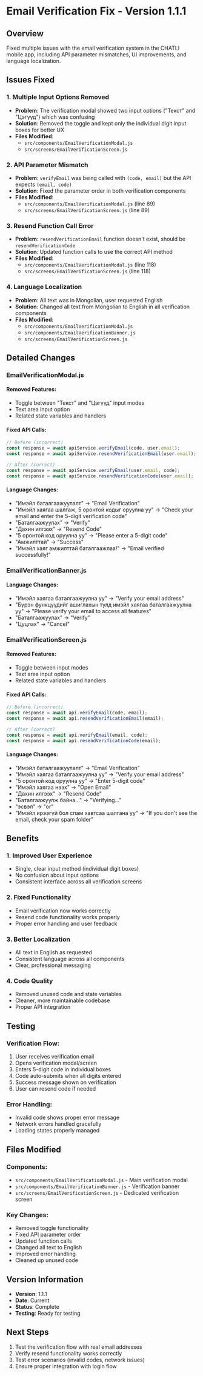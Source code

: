 # Email Verification Fix - Version 1.1.1

## Overview

Fixed multiple issues with the email verification system in the CHATLI mobile app, including API parameter mismatches, UI improvements, and language localization.

## Issues Fixed

### 1. **Multiple Input Options Removed**
- **Problem**: The verification modal showed two input options ("Текст" and "Цэгүүд") which was confusing
- **Solution**: Removed the toggle and kept only the individual digit input boxes for better UX
- **Files Modified**: 
  - `src/components/EmailVerificationModal.js`
  - `src/screens/EmailVerificationScreen.js`

### 2. **API Parameter Mismatch**
- **Problem**: `verifyEmail` was being called with `(code, email)` but the API expects `(email, code)`
- **Solution**: Fixed the parameter order in both verification components
- **Files Modified**:
  - `src/components/EmailVerificationModal.js` (line 89)
  - `src/screens/EmailVerificationScreen.js` (line 89)

### 3. **Resend Function Call Error**
- **Problem**: `resendVerificationEmail` function doesn't exist, should be `resendVerificationCode`
- **Solution**: Updated function calls to use the correct API method
- **Files Modified**:
  - `src/components/EmailVerificationModal.js` (line 118)
  - `src/screens/EmailVerificationScreen.js` (line 118)

### 4. **Language Localization**
- **Problem**: All text was in Mongolian, user requested English
- **Solution**: Changed all text from Mongolian to English in all verification components
- **Files Modified**:
  - `src/components/EmailVerificationModal.js`
  - `src/components/EmailVerificationBanner.js`
  - `src/screens/EmailVerificationScreen.js`

## Detailed Changes

### EmailVerificationModal.js

#### Removed Features:
- Toggle between "Текст" and "Цэгүүд" input modes
- Text area input option
- Related state variables and handlers

#### Fixed API Calls:
```javascript
// Before (incorrect)
const response = await apiService.verifyEmail(code, user.email);
const response = await apiService.resendVerificationEmail(user.email);

// After (correct)
const response = await apiService.verifyEmail(user.email, code);
const response = await apiService.resendVerificationCode(user.email);
```

#### Language Changes:
- "Имэйл баталгаажуулалт" → "Email Verification"
- "Имэйл хаягаа шалгаж, 5 оронтой кодыг оруулна уу" → "Check your email and enter the 5-digit verification code"
- "Баталгаажуулах" → "Verify"
- "Дахин илгээх" → "Resend Code"
- "5 оронтой код оруулна уу" → "Please enter a 5-digit code"
- "Амжилттай" → "Success"
- "Имэйл хаяг амжилттай баталгаажлаа!" → "Email verified successfully!"

### EmailVerificationBanner.js

#### Language Changes:
- "Имэйл хаягаа баталгаажуулна уу" → "Verify your email address"
- "Бүрэн функцүүдийг ашиглахын тулд имэйл хаягаа баталгаажуулна уу" → "Please verify your email to access all features"
- "Баталгаажуулах" → "Verify"
- "Цуцлах" → "Cancel"

### EmailVerificationScreen.js

#### Removed Features:
- Toggle between input modes
- Text area input option
- Related state variables and handlers

#### Fixed API Calls:
```javascript
// Before (incorrect)
const response = await api.verifyEmail(code, email);
const response = await api.resendVerificationEmail(email);

// After (correct)
const response = await api.verifyEmail(email, code);
const response = await api.resendVerificationCode(email);
```

#### Language Changes:
- "Имэйл баталгаажуулалт" → "Email Verification"
- "Имэйл хаягаа баталгаажуулна уу" → "Verify your email address"
- "5 оронтой код оруулна уу" → "Enter 5-digit code"
- "Имэйл хаягаа нээх" → "Open Email"
- "Дахин илгээх" → "Resend Code"
- "Баталгаажуулж байна..." → "Verifying..."
- "эсвэл" → "or"
- "Имэйл ирээгүй бол спам хавтсаа шалгана уу" → "If you don't see the email, check your spam folder"

## Benefits

### 1. **Improved User Experience**
- Single, clear input method (individual digit boxes)
- No confusion about input options
- Consistent interface across all verification screens

### 2. **Fixed Functionality**
- Email verification now works correctly
- Resend code functionality works properly
- Proper error handling and user feedback

### 3. **Better Localization**
- All text in English as requested
- Consistent language across all components
- Clear, professional messaging

### 4. **Code Quality**
- Removed unused code and state variables
- Cleaner, more maintainable codebase
- Proper API integration

## Testing

### Verification Flow:
1. User receives verification email
2. Opens verification modal/screen
3. Enters 5-digit code in individual boxes
4. Code auto-submits when all digits entered
5. Success message shown on verification
6. User can resend code if needed

### Error Handling:
- Invalid code shows proper error message
- Network errors handled gracefully
- Loading states properly managed

## Files Modified

### Components:
- `src/components/EmailVerificationModal.js` - Main verification modal
- `src/components/EmailVerificationBanner.js` - Verification banner
- `src/screens/EmailVerificationScreen.js` - Dedicated verification screen

### Key Changes:
- Removed toggle functionality
- Fixed API parameter order
- Updated function calls
- Changed all text to English
- Improved error handling
- Cleaned up unused code

## Version Information

- **Version**: 1.1.1
- **Date**: Current
- **Status**: Complete
- **Testing**: Ready for testing

## Next Steps

1. Test the verification flow with real email addresses
2. Verify resend functionality works correctly
3. Test error scenarios (invalid codes, network issues)
4. Ensure proper integration with login flow 
